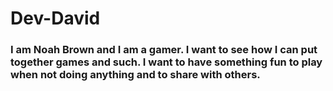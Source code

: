 # Dev-David

### I am Noah Brown and I am a gamer. I want to see how I can put together games and such. I want to have something fun to play when not doing anything and to share with others. 
